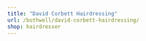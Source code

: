 ```yaml
---
title: "David Corbett Hairdressing"
url: /bothwell/david-corbett-hairdressing/
shop: hairdresser
---
```

